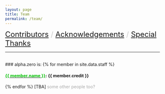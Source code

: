 ```yaml
---
layout: page
title: Team
permalink: /team/
---
```

<font color="#CCCCCC" size="5"> <a href="/contributors/">Contributors</a> / <a href="/acknowledgements/">Acknowledgements</a> / <a href="/specialthanks/">Special Thanks</a></font>
<br>
  <div id="line"><hr /></div>
<br>
### alpha.zero is:   
{% for member in site.data.staff %}
<h4>
<a href="{{ member.link }}"><font color="{{ member.color }}">{{ member.name }}</font></a>: {{ member.credit }}
</h4>
{% endfor %}
[TBA] <font color="#AAAAAA">some other people too?</font> <br>